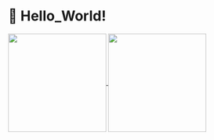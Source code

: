 # :robot: Hello_World!

<a href="https://github.com/anuraghazra/github-readme-stats">
  <img height=200 align="center" src="https://github-readme-stats.genio2003.tk/?username=Genio2003&show_icons=true&theme=dark" />
</a>
<a href="https://github.com/anuraghazra/github-readme-stats">
  <img height=200 align="center" src="https://github-readme-stats.genio2003.tk/top-langs?username=Genio2003&layout=compact&show_icons=true&theme=dark" />
</a>
